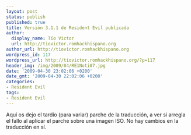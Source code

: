 ```yaml
---
layout: post
status: publish
published: true
title: Versión 3.1.1 de Resident Evil publicada
author:
  display_name: Tío Víctor
  url: http://tiovictor.romhackhispano.org
author_url: http://tiovictor.romhackhispano.org
wordpress_id: 117
wordpress_url: http://tiovictor.romhackhispano.org/?p=117
header_img: /img/2009/04/RE1Noti07.jpg
date: '2009-04-30 23:02:06 +0200'
date_gmt: '2009-04-30 22:02:06 +0200'
categories:
- Resident Evil
tags:
- Resident Evil
---
```

Aquí os dejo el tardío (para variar) parche de la traducción, a ver si arregla 
el fallo al aplicar el parche sobre una imagen ISO. No hay cambios en la traducción en sí.
